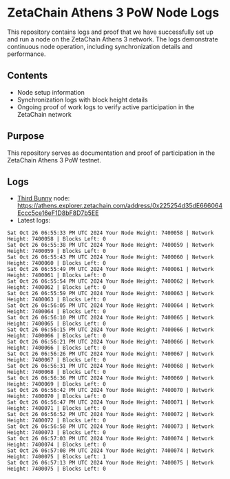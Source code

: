 # ZetaChain Athens 3 PoW Node Logs
This repository contains logs and proof that we have successfully set up and run a node on the ZetaChain Athens 3 network. The logs demonstrate continuous node operation, including synchronization details and performance.

## Contents
- Node setup information
- Synchronization logs with block height details
- Ongoing proof of work logs to verify active participation in the ZetaChain network

## Purpose
This repository serves as documentation and proof of participation in the ZetaChain Athens 3 PoW testnet.

## Logs

- [Third Bunny](https://thirdbunny.xyz/) node: https://athens.explorer.zetachain.com/address/0x225254d35dE666064Eccc5ce16eF1D8bF8D7b5EE
- Latest logs:
```
Sat Oct 26 06:55:33 PM UTC 2024 Your Node Height: 7400058 | Network Height: 7400058 | Blocks Left: 0
Sat Oct 26 06:55:38 PM UTC 2024 Your Node Height: 7400059 | Network Height: 7400059 | Blocks Left: 0
Sat Oct 26 06:55:43 PM UTC 2024 Your Node Height: 7400060 | Network Height: 7400060 | Blocks Left: 0
Sat Oct 26 06:55:49 PM UTC 2024 Your Node Height: 7400061 | Network Height: 7400061 | Blocks Left: 0
Sat Oct 26 06:55:54 PM UTC 2024 Your Node Height: 7400062 | Network Height: 7400062 | Blocks Left: 0
Sat Oct 26 06:55:59 PM UTC 2024 Your Node Height: 7400063 | Network Height: 7400063 | Blocks Left: 0
Sat Oct 26 06:56:05 PM UTC 2024 Your Node Height: 7400064 | Network Height: 7400064 | Blocks Left: 0
Sat Oct 26 06:56:10 PM UTC 2024 Your Node Height: 7400065 | Network Height: 7400065 | Blocks Left: 0
Sat Oct 26 06:56:15 PM UTC 2024 Your Node Height: 7400066 | Network Height: 7400066 | Blocks Left: 0
Sat Oct 26 06:56:21 PM UTC 2024 Your Node Height: 7400066 | Network Height: 7400066 | Blocks Left: 0
Sat Oct 26 06:56:26 PM UTC 2024 Your Node Height: 7400067 | Network Height: 7400067 | Blocks Left: 0
Sat Oct 26 06:56:31 PM UTC 2024 Your Node Height: 7400068 | Network Height: 7400068 | Blocks Left: 0
Sat Oct 26 06:56:36 PM UTC 2024 Your Node Height: 7400069 | Network Height: 7400069 | Blocks Left: 0
Sat Oct 26 06:56:42 PM UTC 2024 Your Node Height: 7400070 | Network Height: 7400070 | Blocks Left: 0
Sat Oct 26 06:56:47 PM UTC 2024 Your Node Height: 7400071 | Network Height: 7400071 | Blocks Left: 0
Sat Oct 26 06:56:52 PM UTC 2024 Your Node Height: 7400072 | Network Height: 7400072 | Blocks Left: 0
Sat Oct 26 06:56:58 PM UTC 2024 Your Node Height: 7400073 | Network Height: 7400073 | Blocks Left: 0
Sat Oct 26 06:57:03 PM UTC 2024 Your Node Height: 7400074 | Network Height: 7400074 | Blocks Left: 0
Sat Oct 26 06:57:08 PM UTC 2024 Your Node Height: 7400074 | Network Height: 7400075 | Blocks Left: 1
Sat Oct 26 06:57:13 PM UTC 2024 Your Node Height: 7400075 | Network Height: 7400075 | Blocks Left: 0
```
